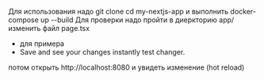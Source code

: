Для использования надо 
    git clone 
    cd my-nextjs-app
    и выполнить docker-compose up --build
Для проверки надо 
пройти в  диеркторию app/
изменить файл page.tsx
 - для примера 
       </li>
          <li>Save and see your changes instantly test changer.</li>
       </ol>

потом открыть http://localhost:8080
и увидеть изменение (hot reload)     
 
